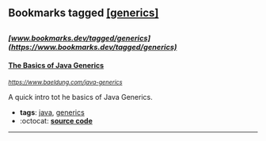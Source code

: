 ## Bookmarks tagged [[generics]](https://www.bookmarks.dev?q=[generics])

_<sup><sup>[www.bookmarks.dev/tagged/generics](https://www.bookmarks.dev/tagged/generics)</sup></sup>_
---
#### [The Basics of Java Generics](https://www.baeldung.com/java-generics)
_<sup>https://www.baeldung.com/java-generics</sup>_

A quick intro tot he basics of Java Generics.
* **tags**: [java](../tagged/java.md), [generics](../tagged/generics.md)
* :octocat: **[source code](https://github.com/eugenp/tutorials/tree/master/core-java-lang-syntax)**
---

